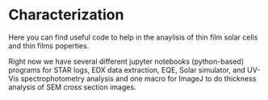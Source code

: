 # Characterization

Here you can find useful code to help in the anaylisis of thin film solar cells and thin films poperties.

Right now we have several different jupyter notebooks (python-based) programs for STAR logs, EDX data extraction, EQE, Solar simulator, and UV-Vis spectrophotometry analysis and one macro for ImageJ to do thickness analysis of SEM cross section images.
